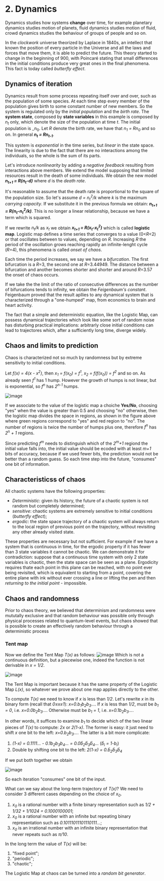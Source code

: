 # 2. Dynamics
Dynamics studies how systems **change** over time, for example planetary dynamics studies motion of planets, fluid dynamics studies motion of fluid, crowd dynamics studies the behaviour of groups of people and so on.

In the _clockwork_ universe theorized by Laplace in 1840s, an intellect that known the position of every particle in the Universe and all the laws and forces that move them, it is able to predict the future. This theory started to change in the beginning of 900, with Poincaré stating that small differences in the initial conditions produce very great ones in the final phenomena. This fact is today called _butterfly effect_.

## Dynamics of iteration
Dynamics result from some process repeating itself over and over, such as the population of some species. At each time step every member of the population gives birth to some constant number of new members. So the system is regulated only by the _initial population_ and the _birth rate_. The **system state**, composed by **state variables** in this example is composed by _n<sub>t</sub>_ only, which denote the size of the population at time _t_. The initial population is _n<sub>0</sub>. Let _R_ denote the birth rate, we have that _n<sub>1</sub> = Rn<sub>0</sub>_ and so on. In general **_n<sub>t</sub> = Rn<sub>t-1</sub>_**.

This system is _exponential_ in the time series, but _linear_ in the state space. The linearity is due to the fact that there are no interactions among the individuals, so the whole is the sum of its parts.

Let's introduce _nonlinearity_ by adding a _negative feedback_ resulting from interactions above members. We extend the model supposing that limited resources result in the death of some individuals. We obtain the new model **_n<sub>t+1</sub> = R(n<sub>t</sub>-d)_** where _d_ is the _death rate_.

It's reasonable to assume that the death rate is proportional to the square of the population size. So let's assume _d = n<sub>t</sub><sup>2</sup>/k_ where _k_ is the maximum _carrying capacity_. If we substitute it in the previous formula we obtain:
**_n<sub>t+1</sub> = R(n<sub>t</sub>-n<sub>t</sub><sup>2</sup>/k)_**. This is no longer a linear relationship, because we have a term which is squared.

If we rewrite _n<sub>t</sub>/k_ as _x<sub>t</sub>_ we obtain **_x<sub>t+1</sub> = R(x<sub>t</sub>-x<sub>t</sub><sup>2</sup>)_** which is called **logistic map**. Logistic map defines a time series that converges to a value (0<_R_<2) or that oscillates between to values, depending on _R_. Increasing _R_ the period of the oscillation grows reaching rapidly an infinite-lenght cycle (_R_=4), this phenomena is called _onset of chaos_.

Each time the period increases, we say we have a _bifurcation_. The first bifurcation is a _R_=3, the second one at _R_=3.44949. The distance between a bifurcation and another becomes shorter and shorter and around _R_=3.57 the onset of chaos occurs.

If we take the the limit of the ratio of consecutive differences as the number of bifurcations tends to infinity, we obtain the _Feigenbaum's constant_. Feigenbaum proved that the result apllies to any dynamical system that is characterized through a "one-humped" map, from economics to brain and heart activity.

The fact that a simple and deterministic equation, like the Logistic Map, can possess dynamical trajectories which look like some sort of random noise has disturbing practical implications: arbitrarly close initial conditions can lead to trajectores which, after a sufficiently long time, diverge widely.

## Chaos and limits to prediction

Chaos is characterized not so much by randomness but by extreme sensitivity to initial conditions.

Let _f(x) = 4(x - x<sup>2</sup>)_, then _x<sub>1</sub> = f(x<sub>0</sub>) = f<sup>1</sup>_, _x<sub>2</sub> = f(f(x<sub>0</sub>)) = f<sup>2</sup>_ and so on. As already seen _f<sup>1</sup>_ has 1 hump. However the growth of humps is not linear, but is exponential, so _f<sup>n</sup>_ has _2<sup>n-1</sup>_ humps.

![image](https://user-images.githubusercontent.com/31796254/135715890-399308c0-8138-4275-8d3a-c90339418fcc.png)

If we associate to the value of the logistic map a choiche **Yes/No**, choosing "yes" when the value is greater than 0.5 and choosing "no" otherwise, then the logistic map divides the space in regions, as shown in the figure above where green regions correspond to "yes" and red region to "no". The number of regions is twice the number of humps plus one, therefore _f<sup>n</sup>_ has _2<sup>n</sup> + 1_ regions.

Since predicting _f<sup>m</sup>_ needs to distinguish which of the _2<sup>m</sup>+1_ regiond the initial value falls into, the initial value should be ecoded with at least _m+1_ bits of accuracy, because if we used fewer bits, the prediction would not be better than a random guess. So each time step into the future, "consumes" one bit of information.

## Characteristicss of chaos

All chaotic systems have the following properties:
 - _Deterministic_: given its history, the future of a chaotic system is not random but completely determined;
 - _sensitive_: chaotic systems are extremely sensitive to initial conditions (_butterfly effect_);
 - _ergodic_: the state space trajectory of a chaotic system will always return to the local region of previous point on the trajectory, without revisiting any other already visited state.

These properties are necessary but not sufficient. For example if we have a system that is continuous in time, for the ergodic property if it has fewer than 3 state variables it cannot be chaotic. We can demonstrate it for contradiction: suppose that a continuous time system with only 2 state variables is chaotic, then the state space can be seen as a plane. Ergodicity requires thate each point in this plane can be reached, with no point ever being revisited, which is equivalent to starting from a point, covering the entire plane with ink without ever crossing a line or lifting the pen and then _returning to the initial point_ - impossible.

## Chaos and randomness
Prior to chaos theory, we believed that determinism and randomness were mututally exclusive and that random behaviour was possible only through physical processes related to quantum-level events, but chaos showed that is possible to create an effectively random behaviour through a deterministic process

### Tent map
Now we define the Tent Map _T(x)_ as follows:
![image](https://user-images.githubusercontent.com/31796254/135717864-2a8af6ce-a651-4e7b-9073-31451c973dff.png)
Which is not a continuous definition, but a piecewise one, indeed the function is not derivable in _x = 1/2_.

![image](https://user-images.githubusercontent.com/31796254/135717977-4eff710d-b5cc-4373-81ac-cdf63b3be5b0.png)

The Tent Map is important because it has the same property of the Logistic Map _L(x)_, so whatever we prove about one map applies directly to the other.

To compute _T(x)_ we need to know if _x_ is less than _1/2_. Let's rewrite _x_ in its binary form (recall that _0≤x≤1_): _x=0.b<sub>1</sub>b<sub>2</sub>b<sub>3</sub>..._. If _x_ is less than _1/2_, must be _b<sub>1</sub> = 0_, i.e. _x=0.0b<sub>2</sub>b<sub>3</sub>..._. Otherwise must be _b<sub>1</sub> = 1_, i.e. _x=0.1b<sub>2</sub>b<sub>3</sub>..._.

In other words, it suffices to examine _b<sub>1</sub>_ to decide which of the two linear pieces of _T(x)_ to compute: _2x_ or _2(1-x)_. The former is easy: it just need to shift _x_ one bit to the left: _x=0.b<sub>2</sub>b<sub>3</sub>..._. The latter is a bit more complicate:
 1. _(1-x) = 0.1111... - 0.1b<sub>2</sub>b<sub>3</sub>b<sub>4</sub>... = 0.0b̄<sub>2</sub>b̄<sub>3</sub>b̄<sub>4</sub>..._ (_b̄<sub>i</sub> = 1-b<sub>i</sub>_)
 2. Double by shifting one bit to the left: _2(1-x) = 0.b̄<sub>2</sub>b̄<sub>3</sub>b̄<sub>4</sub>_

If we put both together we obtain

![image](https://user-images.githubusercontent.com/31796254/135718940-1be96419-75a1-433e-871b-ab1b80c79aad.png)

So each iteration "consumes" one bit of the input.

What can we say about the long-term trajectory of _T(x)_? We need to consider 3 different cases depending on the choice of _x<sub>0</sub>_.

 1. _x<sub>0</sub>_ is a rational number with a finite binary representation such as _1/2 + 1/32 + 1/1024 = 0.1000100001_;
 2. _x<sub>0</sub>_ is a rational number with an infinite but repeating binary representation such as _0.10111011101110111..._;
 3. _x<sub>0</sub>_ is an irrational number with an infinite binary representation that never repeats such as _π/10_.

In the long term the value of _T(x)_ will be:
 1. "fixed point";
 2. "periodic";
 3. "chaotic";

The Logistic Map at chaos can be turned into a _random bit generator_.



